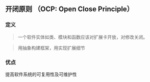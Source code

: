 ## 开闭原则 （OCP: Open Close Principle）

### 定义
> 一个软件实体如类、模块和函数应该对扩展卡开放，对修改关闭。

> 用抽象构建框架，用实现扩展细节

### 优点
提高软件系统的可复用性及可维护性